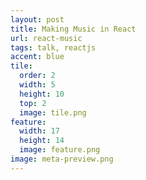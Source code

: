 ```yaml
---
layout: post
title: Making Music in React
url: react-music
tags: talk, reactjs
accent: blue
tile:
  order: 2
  width: 5
  height: 10
  top: 2
  image: tile.png
feature:
  width: 17
  height: 14
  image: feature.png
image: meta-preview.png
---
```

